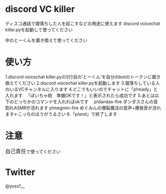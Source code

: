 # discord VC killer
ディスコ通話で寝落ちした人を起こすなどの用途に使えます
discord voicechat killer.pyを起動して使ってください

中のとーくんを置き換えて使ってください

# 使い方
1.discord voicechat killer.pyの5行目の'とーくん'を自分のbotのトークンに置き換えてください
2.discord voicechat killer.pyを起動します
3.寝落ちしている人のいるVCチャンネルに入ります
4.どこでもいいのでチャットに「p!ready」と入れます
　「ぼいちゃ砲　準備OKです！」と表示されたら成功です
5.あとは以下のどっちかのコマンドを入れればokです
　p!dandas-fire ダンダスさんの音割れASMRが流れます
  p!megmin-fire めぐみんの爆裂魔法の音声+爆発音が流れます←こっちのほうがうるさい
6.「p!end」で終了します
# 注意
<big>自己責任</big>で使ってください

# Twitter
@yoss1__
